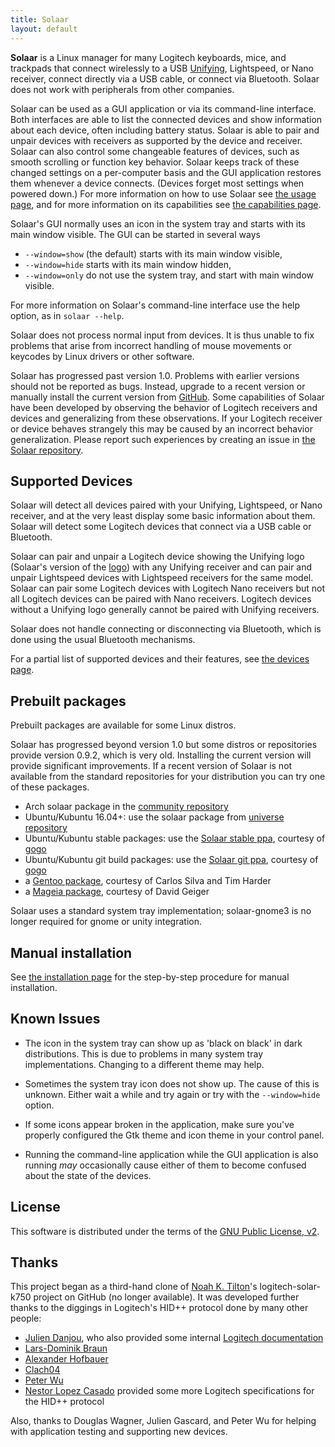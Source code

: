 ```yaml
---
title: Solaar
layout: default
---
```


**Solaar** is a Linux manager for many Logitech keyboards, mice, and trackpads
that connect wirelessly to a USB [Unifying][unifying], Lightspeed, or Nano receiver,
connect directly via a USB cable, or connect via Bluetooth.
Solaar does not work with peripherals from other companies.

Solaar can be used as a GUI application or via its command-line interface.
Both interfaces are able to list the connected devices and
show information about each device, often including battery status.
Solaar is able to pair and unpair devices with
receivers as supported by the device and receiver.
Solaar can also control some changeable features of devices,
such as smooth scrolling or function key behavior.
Solaar keeps track of these changed settings on a per-computer basis and the GUI application restores them whenever a device connects.
(Devices forget most settings when powered down.)
For more information on how to use Solaar see
[the usage page](https://pwr-solaar.github.io/Solaar/usage),
and for more information on its capabilities see
[the capabilities page](https://pwr-solaar.github.io/Solaar/capabilities).


Solaar's GUI normally uses an icon in the system tray and starts with its main window visible.
The GUI can be started in several ways

- `--window=show` (the default) starts with its main window visible,
- `--window=hide` starts with its main window hidden,
- `--window=only` do not use the system tray, and start with main window visible.

For more information on Solaar's command-line interface use the help option,
as in `solaar --help`.

Solaar does not process normal input from devices. It is thus unable
to fix problems that arise from incorrect handling of mouse movements or keycodes
by Linux drivers or other software.

Solaar has progressed past version 1.0. Problems with earlier versions should
not be reported as bugs. Instead, upgrade to a recent version or manually install
the current version from [GitHub](https://github.com/pwr-Solaar/Solaar).
Some capabilities of Solaar have been developed by observing the behavior of
Logitech receivers and devices and generalizing from these observations.
If your Logitech receiver or device behaves strangely this may be caused by
an incorrect behavior generalization.
Please report such experiences by creating an issue in
[the Solaar repository](https://github.com/pwr-Solaar/Solaar/issues).

[unifying]: https://en.wikipedia.org/wiki/Logitech_Unifying_receiver


## Supported Devices

Solaar will detect all devices paired with your Unifying, Lightspeed, or Nano
receiver, and at the very least display some basic information about them.
Solaar will detect some Logitech devices that connect via a USB cable or Bluetooth.

Solaar can pair and unpair a Logitech device showing the Unifying logo
(Solaar's version of the [logo][logo])
with any Unifying receiver and
can pair and unpair Lightspeed devices with Lightspeed receivers for the same model.
Solaar can pair some Logitech devices with Logitech Nano receivers but not all Logitech
devices can be paired with Nano receivers.
Logitech devices without a Unifying logo
generally cannot be paired with Unifying receivers.

Solaar does not handle connecting or disconnecting via Bluetooth,
which is done using the usual Bluetooth mechanisms.

For a partial list of supported devices
and their features, see [the devices page](https://pwr-solaar.github.io/Solaar/devices).

[logo]: assets/solaar.svg

## Prebuilt packages

Prebuilt packages are available for some Linux distros.

Solaar has progressed beyond version 1.0 but some distros or repositories provide
version 0.9.2, which is very old. Installing the current version will
provide significant improvements. If a recent version of Solaar is not
available from the standard repositories for your distribution you can try
one of these packages.

- Arch solaar package in the [community repository][arch]
- Ubuntu/Kubuntu 16.04+: use the solaar package from [universe repository][universe repository]
- Ubuntu/Kubuntu stable packages: use the [Solaar stable ppa][ppa2], courtesy of [gogo][ppa4]
- Ubuntu/Kubuntu git build packages: use the [Solaar git ppa][ppa1], courtesy of [gogo][ppa4]
- a [Gentoo package][gentoo], courtesy of Carlos Silva and Tim Harder
- a [Mageia package][mageia], courtesy of David Geiger

Solaar uses a standard system tray implementation; solaar-gnome3 is no longer required for gnome or unity integration.

[ppa4]: https://launchpad.net/~trebelnik-stefina
[ppa2]: https://launchpad.net/~solaar-unifying/+archive/ubuntu/stable
[ppa1]: https://launchpad.net/~solaar-unifying/+archive/ubuntu/ppa
[ppa]: http://launchpad.net/~daniel.pavel/+archive/solaar
[arch]: https://www.archlinux.org/packages/community/any/solaar/
[fedora]: https://apps.fedoraproject.org/packages/solaar
[gentoo]: https://packages.gentoo.org/packages/app-misc/solaar
[mageia]: http://mageia.madb.org/package/show/release/cauldron/application/0/name/solaar
[universe repository]: http://packages.ubuntu.com/search?keywords=solaar&searchon=names&suite=all&section=all

## Manual installation

See [the installation page](https://pwr-solaar.github.io/Solaar/installation)
for the step-by-step procedure for manual installation.

## Known Issues

- The icon in the system tray can show up as 'black on black' in dark
  distributions. This is due to problems in many system tray
  implementations. Changing to a different theme may help.

- Sometimes the system tray icon does not show up.  The cause of this is unknown.
  Either wait a while and try again or try with the `--window=hide` option.

- If some icons appear broken in the application, make sure you've properly
  configured the Gtk theme and icon theme in your control panel.

- Running the command-line application while the GUI
  application is also running *may* occasionally cause either of them to become
  confused about the state of the devices.

## License

This software is distributed under the terms of the
[GNU Public License, v2](COPYING).

## Thanks

This project began as a third-hand clone of [Noah K. Tilton](https://github.com/noah)'s
logitech-solar-k750 project on GitHub (no longer available). It was developed
further thanks to the diggings in Logitech's HID++ protocol done by many other
people:

- [Julien Danjou](http://julien.danjou.info/blog/2012/logitech-k750-linux-support),
who also provided some internal
[Logitech documentation](http://julien.danjou.info/blog/2012/logitech-unifying-upower)
- [Lars-Dominik Braun](http://6xq.net/git/lars/lshidpp.git)
- [Alexander Hofbauer](http://derhofbauer.at/blog/blog/2012/08/28/logitech-performance-mx)
- [Clach04](http://bitbucket.org/clach04/logitech-unifying-receiver-tools)
- [Peter Wu](https://lekensteyn.nl/logitech-unifying.html)
- [Nestor Lopez Casado](http://drive.google.com/folderview?id=0BxbRzx7vEV7eWmgwazJ3NUFfQ28)
provided some more Logitech specifications for the HID++ protocol

Also, thanks to Douglas Wagner, Julien Gascard, and Peter Wu for helping with
application testing and supporting new devices.
